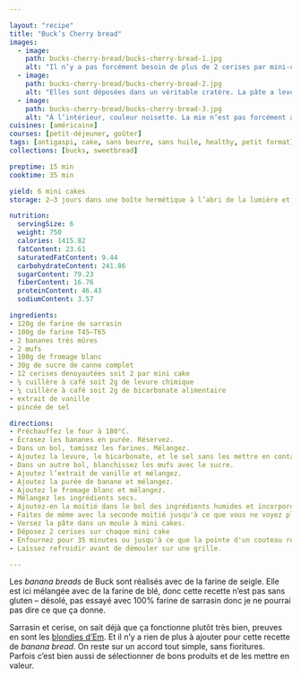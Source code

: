 ```yaml
---

layout: "recipe"
title: "Buck’s Cherry bread"
images:
  - image:
    path: bucks-cherry-bread/bucks-cherry-bread-1.jpg
    alt: "Il n’y a pas forcément besoin de plus de 2 cerises par mini-cakes, comme on peut le constater. Elles occupent un beau volume à la surface."
  - image:
    path: bucks-cherry-bread/bucks-cherry-bread-2.jpg
    alt: "Elles sont déposées dans un véritable cratère. La pâte a levé tout autour, sans chercher à les recouvrir."
  - image:
    path: bucks-cherry-bread/bucks-cherry-bread-3.jpg
    alt: "À l’intérieur, couleur noisette. La mie n’est pas forcément aussi dense que ce qu’on pourrait imaginer, malgré la farine de sarrasin."
cuisines: [américaine]
courses: [petit-déjeuner, goûter]
tags: [antigaspi, cake, sans beurre, sans huile, healthy, petit format]
collections: [bucks, sweetbread]

preptime: 15 min
cooktime: 35 min

yield: 6 mini cakes
storage: 2–3 jours dans une boîte hermétique à l’abri de la lumière et de la chaleur. 5 jours au frigo. 2 mois au congélateur.

nutrition:
  servingSize: 6
  weight: 750
  calories: 1415.82
  fatContent: 23.61
  saturatedFatContent: 9.44
  carbohydrateContent: 241.86
  sugarContent: 79.23
  fiberContent: 16.76
  proteinContent: 46.43
  sodiumContent: 3.57

ingredients:
- 120g de farine de sarrasin
- 100g de farine T45–T65
- 2 bananes très mûres
- 2 œufs
- 100g de fromage blanc
- 30g de sucre de canne complet
- 12 cerises denoyautées soit 2 par mini cake
- ¼ cuillère à café soit 2g de levure chimique
- ¼ cuillère à café soit 2g de bicarbonate alimentaire
- extrait de vanille
- pincée de sel

directions:
- Préchauffez le four à 180°C.
- Écrasez les bananes en purée. Réservez.
- Dans un bol, tamisez les farines. Mélangez. 
- Ajoutez la levure, le bicarbonate, et le sel sans les mettre en contact.
- Dans un autre bol, blanchissez les œufs avec le sucre. 
- Ajoutez l’extrait de vanille et mélangez. 
- Ajoutez la purée de banane et mélangez. 
- Ajoutez le fromage blanc et mélangez. 
- Mélangez les ingrédients secs. 
- Ajoutez-en la moitié dans le bol des ingrédients humides et incorporez délicatement à la maryse. 
- Faites de même avec la seconde moitié jusqu'à ce que vous ne voyez plus de grumeaux.
- Versez la pâte dans un moule à mini cakes.
- Déposez 2 cerises sur chaque mini cake
- Enfournez pour 35 minutes ou jusqu'à ce que la pointe d'un couteau ressorte sèche. 
- Laissez refroidir avant de démouler sur une grille. 

---
```


Les <i lang="en">banana breads</i> de Buck sont réalisés avec de la farine de seigle. Elle est ici mélangée avec de la farine de blé, donc cette recette n’est pas sans gluten – désolé, pas essayé avec 100% farine de sarrasin donc je ne pourrai pas dire ce que ça donne.

Sarrasin et cerise, on sait déjà que ça fonctionne plutôt très bien, preuves en sont les [blondies d’Em](Em-blondies.html). Et il n’y a rien de plus à ajouter pour cette recette de <i lang="en">banana bread</i>. On reste sur un accord tout simple, sans fioritures. Parfois c’est bien aussi de sélectionner de bons produits et de les mettre en valeur.
